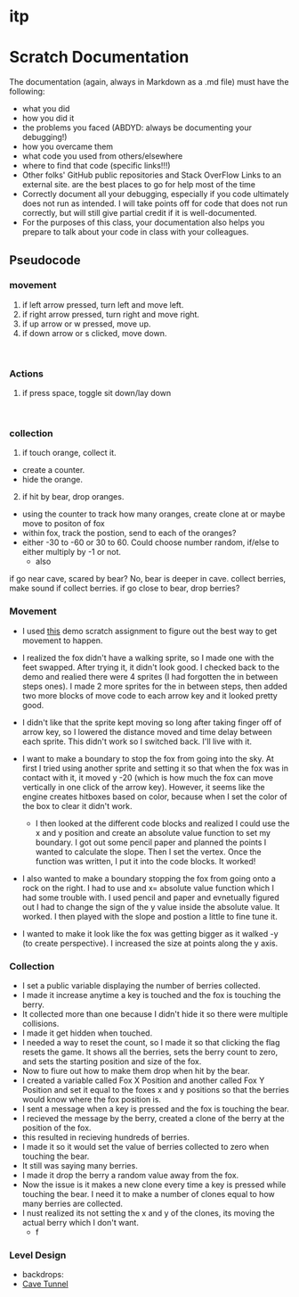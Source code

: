 # itp
# Scratch Documentation

The documentation (again, always in Markdown as a .md file) must have the following:
- what you did
- how you did it
- the problems you faced (ABDYD: always be documenting your debugging!)
- how you overcame them
- what code you used from others/elsewhere
- where to find that code (specific links!!!)
- Other folks' GitHub public repositories and Stack OverFlow Links to an external site. are the best places to go for help most of the time
- Correctly document all your debugging, especially if you code ultimately does not run as intended. I will take points off for code that does not run correctly, but will still give partial credit if it is well-documented.
- For the purposes of this class, your documentation also helps you prepare to talk about your code in class with your colleagues.


## Pseudocode <br>
  ### movement
1. if left arrow pressed, turn left and move left.
2. if right arrow pressed, turn right and move right.
3. if up arrow or w pressed, move up.
4. if down arrow or s clicked, move down.
<br>

### Actions
1. if press space, toggle sit down/lay down

<br>

### collection
1. if touch orange, collect it.
  - create a counter.
  - hide the orange.
2. if hit by bear, drop oranges.
  - using the counter to track how many oranges, create clone at or maybe move to positon of fox
  - within fox, track the postion, send to each of the oranges?
  - either -30 to -60 or 30 to 60. Could choose number random, if/else to either multiply by -1 or not.
    - also

if go near cave, scared by bear? No, bear is deeper in cave.
collect berries, make sound if collect berries.
if go close to bear, drop berries?


### Movement
- I used [this](https://scratch.mit.edu/projects/959988092/editor) demo scratch assignment to figure out the best way to get movement to happen.
- I realized the fox didn't have a walking sprite, so I made one with the feet swapped. After trying it, it didn't look good. I checked back to the demo and realied there were 4 sprites (I had forgotten the in between steps ones). I made 2 more sprites for the in between steps, then added two more blocks of move code to each arrow key and it looked pretty good.

- I didn't like that the sprite kept moving so long after taking finger off of arrow key, so I lowered the distance moved and time delay between each sprite. This didn't work so I switched back. I'll live with it.

- I want to make a boundary to stop the fox from going into the sky. At first I tried using another sprite and setting it so that when the fox was in contact with it, it moved y -20 (which is how much the fox can move vertically in one click of the arrow key). However, it seems like the engine creates hitboxes based on color, because when I set the color of the box to clear it didn't work.
  - I then looked at the different code blocks and realized I could use the x and y position and create an absolute value function to set my boundary. I got out some pencil paper and planned the points I wanted to calculate the slope. Then I set the vertex. Once the function was written, I put it into the code blocks. It worked!
- I also wanted to make a boundary stopping the fox from going onto a rock on the right. I had to use and x= absolute value function which I had some trouble with. I used pencil and paper and evnetually figured out I had to change the sign of the y value inside the absolute value. It worked. I then played with the slope and postion a little to fine tune it.
- I wanted to make it look like the fox was getting bigger as it walked -y (to create perspective). I increased the size at points along the y axis.

### Collection
- I set a public variable displaying the number of berries collected.
- I made it increase anytime a key is touched and the fox is touching the berry.
- It collected more than one because I didn't hide it so there were multiple collisions.
- I made it get hidden when touched.
- I needed a way to reset the count, so I made it so that clicking the flag resets the game. It shows all the berries, sets the berry count to zero, and sets the starting position and size of the fox.
- Now to fiure out how to make them drop when hit by the bear.
- I created a variable called Fox X Position and another called Fox Y Position and set it equal to the foxes x and y positions so that the berries would know where the fox position is.
- I sent a message when a key is pressed and the fox is touching the bear.
- I recieved the message by the berry, created a clone of the berry at the position of the fox.
- this resulted in recieving hundreds of berries.
- I made it so it would set the value of berries collected to zero when touching the bear.
- It still was saying many berries.
- I made it drop the berry a random value away from the fox.
- Now the issue is it makes a new clone every time a key is pressed while touching the bear. I need it to make a number of clones equal to how many berries are collected.
- I nust realized its not setting the x and y of the clones, its moving the actual berry which I don't want.
  - f


### Level Design
- backdrops:
- [Cave Tunnel](https://www.istockphoto.com/vector/dark-terrible-cave-game-illustration-background-gm1158457256-316452413)
